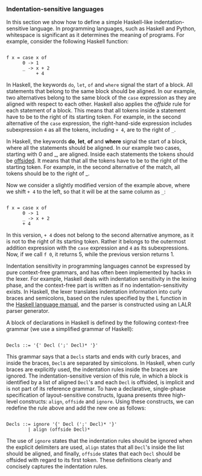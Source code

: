 
<div markdown="1">

### Indentation-sensitive languages

<p>In this section we show how to define a simple Haskell-like indentation-sensitive
language. In programming languages, such as Haskell and Python, whitespace is
significant as it determines the meaning of programs.
For example, consider the following Haskell function:</p>

<pre><code class="language-haskell">
f x = case x of
      0 -> 1
      _ -> x + 2
           + 4
</code></pre>

<p>In Haskell, the keywords <code>do</code>, <code>let</code>, <code>of</code> 
and <code>where</code> signal the start of a block. All statements that belong to 
the same block should be aligned. In our example, two alternatives belong to the 
same block of the <code>case</code> expression as they are aligned with respect 
to each other. Haskell also applies the <i>offside</i> rule for each statement of a block. 
This means that all tokens inside a statement 
have to be to the right of its starting token. For example, in the second
alternative of the <code>case</code> expression, the right-hand-side expression 
includes subexpression <code>4</code> as all the tokens, including <code>+ 4</code>, 
are to the right of <code>_</code>.

<p>In Haskell, the keywords <b>do</b>, <b>let</b>, <b>of</b> and <b>where</b>
signal the start of a block, where all the statements should be aligned.
In our example two cases, starting with 0 and _, are aligned. Inside each
statements the tokens should be <a href="">offsided</a>. It means that that all the tokens
have to be to the right of the starting token. For example, in the second
alternative of the match, all tokens should be to the right of _.</p>

<p>Now we consider a slightly modified version of the example above, where we
shift <code>+ 4</code> to the left, so that it will be at the same column as
<code>_</code>:

<pre><code class="language-haskell">
f x = case x of
      0 -> 1
      _ -> x + 2
      + 4
</code></pre>


<p>In this version, <code>+ 4</code> does not belong to the second alternative anymore, as
it is not to the right of its starting token. Rather it belongs to the outermost 
addition expression with the <code>case</code> expression and <code>4</code> as 
its subexpressions. Now, if we call <code>f 0</code>, it returns 5, while the previous 
version returns 1.</p>

<p>Indentation sensitivity in programming languages cannot be expressed 
by pure context-free grammars, and has often been implemented by hacks in the lexer. 
For example, Haskell deals with indentation sensitivity in the lexing phase, and 
the context-free part is written as if no indentation-sensitivity exists. 
In Haskell, the lexer translates indentation information into curly braces 
and semicolons, based on the rules specified
by the L function in the <a href="https://www.haskell.org/definition/haskell2010.pdf">Haskell language manual</a>,
and the parser is constructed using an LALR parser generator.</p>

<p>A block of declarations in Haskell 
is defined by the following context-free grammar (we use a simplified grammar of Haskell):</p>

<pre><code class="language-bison">
Decls ::= '{' Decl (';' Decl)* '}'
</code></pre>

<p>This grammar says that a <code>Decls</code> starts and ends with curly braces, and
inside the braces, <code>Decl</code>s are separated by simicolons. In Haskell, when curly
braces are explicitly used, the indentation rules inside the braces are ignored. 
The indentation-sensitive version of this 
rule, in which a block is identified by a list of aligned <code>Decl</code>'s and 
each <code>Decl</code> is offsided, is implicit and is not part of its reference 
grammar. To have a declarative, single-phase specification of layout-sensitive
constructs, Iguana presents three high-level constructs: <code>align</code>, <code>offside</code> and <code>ignore</code>.
Using these constructs, we can redefine the rule above and add the new one as follows:</p>

<div class="code-container">
<pre><code class="language-bison">
Decls ::= ignore '{' Decl (';' Decl)* '}'
        | align (offside Decl)*
</code></pre>
<a href="https://github.com/iguana-parser/examples/blob/master/src/resources/grammars/IndentationSensitive.iggy#L8-L9" target="_blank" class="github-link"></a>
</div>

The use of <code>ignore</code> states that the indentation rules should
be ignored when the explicit delimiters are used, <code>align</code> states that 
all <code>Decl</code>'s inside the list should be aligned, and finally, <code>offside</code> 
states that each <code>Decl</code> should be offsided with regard to its first token. These definitions
clearly and concisely captures the indentation rules.

</div>
